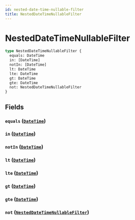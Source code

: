 ```yaml
---
id: nested-date-time-nullable-filter
title: NestedDateTimeNullableFilter
---
```


 # NestedDateTimeNullableFilter





```graphql
type NestedDateTimeNullableFilter {
  equals: DateTime
  in: [DateTime]
  notIn: [DateTime]
  lt: DateTime
  lte: DateTime
  gt: DateTime
  gte: DateTime
  not: NestedDateTimeNullableFilter
}
```


## Fields

### `equals` ([`DateTime`](/scalars/date-time))




### `in` ([`DateTime`](/scalars/date-time))




### `notIn` ([`DateTime`](/scalars/date-time))




### `lt` ([`DateTime`](/scalars/date-time))




### `lte` ([`DateTime`](/scalars/date-time))




### `gt` ([`DateTime`](/scalars/date-time))




### `gte` ([`DateTime`](/scalars/date-time))




### `not` ([`NestedDateTimeNullableFilter`](/inputs/nested-date-time-nullable-filter))






